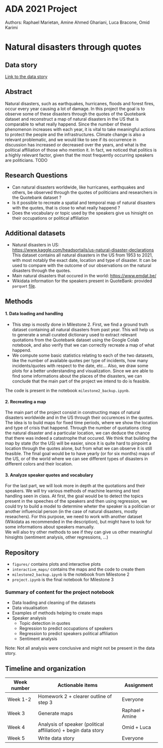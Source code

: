 # ADA 2021 Project
Authors: Raphael Marietan, Amine Ahmed Ghariani, Luca Bracone, Omid Karimi

# Natural disasters through quotes

## Data story
[Link to the data story](https://omidou.github.io/Natural-disasters-through-quotes/)

## Abstract
Natural disasters, such as earthquakes, hurricanes, floods and forest fires,
occur every year causing a lot of damage. In this project the goal is to observe
some of these disasters through the quotes of the Quotebank dataset and
reconstruct a map of natural disasters in the US that is comparable to what
really happend. Since the number of these phenomenon increases with each year,
it is vital to take meaningful actions to protect the people and the
infrastructures. Climate change is also a relevant problematic, and we would like
to see if its occurrence in discussion has increased or decreased over the
years, and what is the political affiliation of those who mention it. In fact,
we noticed that politics is a highly relevant factor, given that the most
frequently occurring speakers are politicians.
TODO

## Research Questions
- Can natural disasters worldwide, like hurricanes, earthquakes and others, be observed through the quotes of politicians and researchers in the Quotebank dataset ?
- Is it possible to recreate a spatial and temporal map of natural disasters with the quotes, that is close to what really happend ?
- Does the vocabulary or topic used by the speakers give us hinsight on their occupations or political affiliation

## Additional datasets
- Natural disasters in US: </br >
https://www.kaggle.com/headsortails/us-natural-disaster-declarations </br >
This dataset contains all natural disasters in the US from 1953 to 2021, with most notably the exact date, location and type of disaster. It can be used to compare with the outcome of our observations on the natural disasters through the quotes. </br >
- Main natural disasters that occured in the world: https://www.emdat.be/ </br >
- Wikidata information for the speakers present in QuoteBank: provided ```parquet``` [file](https://drive.google.com/drive/folders/1VAFHacZFh0oxSxilgNByb1nlNsqznUf0).

## Methods
#### 1. Data loading and handling
* This step is mostly done in Milestone 2. First, we find a ground truth dataset
containing all natural disasters from past year. This will help us to generate a
small curated dictionary used to extract relevant quotations from the Quotebank
dataset using the Google Colab notebook, and also verify that we can correctly
recreate a map of what happend. 
* We compute some basic statistics relating to each of the two datasets, like
the number of available quotes per type of incidents, how many
incidents/quotes with respect to the date, etc... Also, we draw some plots for a
better understanding and visualization. Since we are able to find some
informations about the places of the disasters, we can conclude that the main
part of the project we intend to do is feasible.

The code is present in the notebook `milestone2_backup.ipynb`.

#### 2. Recreating a map
The main part of the project consist in constructing maps of natural
disasters worldwide and in the US through their occurences in the quotes. The idea is to
build maps for fixed time periods, where we show the location and type of crisis
that happend. Through the number of quotations citing the natural disaster and a
particular location, we can deduce the chance that there was indeed a
catastrophe that occured. We think that building the map by state (for the US) will be
easier, since it is quite hard to pinpoint a location through the quotes alone,
but from what we can observe it is still feasible. The final goal would be to
have yearly (or for six months) maps of the US, or of the world where
we can see different types of disasters in different colors and their location.

#### 3. Analyze speaker quotes and vocabulary
For the last part, we will look more in depth at the quotations and their speakers. We will try various methods of machine learning and text handling seen in class. At first, the goal would be to detect the topics present in the speeches of the speakers and then using regression, we could try to build a model to determine wheter the speaker is a politician or another influencial person (in the case of natural disasters, mostly reseachers). For this purpose, we need to work with another dataset (Wikidata as recommended in the description), but might have to look for some informations about speakers manually. </br>
We will also try other methods to see if they can give us other meaningful hinsights (sentiment analysis, other regressions, ...)

## Repository
- ```figures/``` contains plots and interactive plots
- ```interactive_maps/``` contains the maps and the code to create them
- ```milestone2_backup.ipynb``` is the notebook from Milestone 2
- ```project.ipynb``` is the final notebook for Milestone 3

### Summary of content for the project notebook
- Data loading and cleaning of the datasets
- Data visualisation
- Examples of methods helping to create maps
- Speaker analysis
  - Topic detection in quotes
  - Regression to predict occupations of speakers
  - Regression to predict speakers political affiliation
  - Sentiment analysis

Note: Not all analysis were conclusive and might not be present in the data story.

## Timeline and organization
| Week number | Actionable items                                               | Assignment      |
|-------------|----------------------------------------------------------------|-----------------|
| Week 1-2    | Homework 2 + clearer outline of step 3                         | Everyone        |
| Week 3      | Generate maps                                                  | Raphael + Amine |
| Week 4      | Analysis of speaker (political affiliation) + begin data story | Omid + Luca     |
| Week 5      | Write data story                                               | Everyone        |
